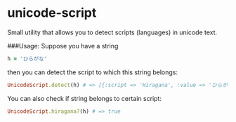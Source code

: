 unicode-script
==============

Small utility that allows you to detect scripts (languages) in unicode text.

###Usage: 
Suppose you have a string 

```ruby
h = 'ひらがな'
```

then you can detect the script to which this string belongs: 

```ruby
UnicodeScript.detect(h) # => [{:script => 'Hiragana', :value => 'ひらがな'}]
```

You can also check if string belongs to certain script:

```ruby
UnicodeScript.hiragana?(h) # => true
```
